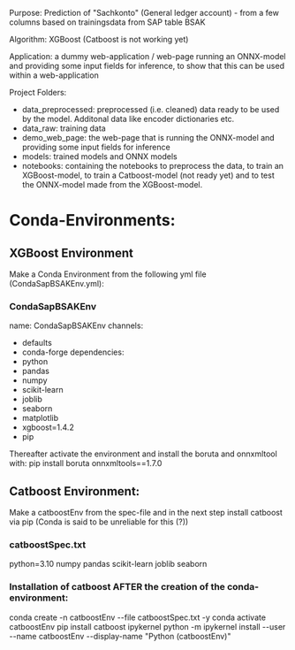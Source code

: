 
Purpose:
Prediction of "Sachkonto" (General ledger account) - from a few columns based on trainingsdata from SAP table BSAK

Algorithm: 
XGBoost (Catboost is not working yet)

Application: 
a dummy web-application / web-page running an ONNX-model and providing some input fields for inference, to show that this can be used within a web-application

Project Folders:
+ data_preprocessed: preprocessed (i.e. cleaned) data ready to be used by the model. Additonal data like encoder dictionaries etc.
+ data_raw: training data
+ demo_web_page: the web-page that is running the ONNX-model and providing some input fields for inference
+ models: trained models and ONNX models
+ notebooks: containing the notebooks to preprocess the data, to train an XGBoost-model, to train a Catboost-model (not ready yet) and to test the ONNX-model made from the XGBoost-model.

# Conda-Environments:

## XGBoost Environment
Make a Conda Environment from the following yml file (CondaSapBSAKEnv.yml):
### CondaSapBSAKEnv
name: CondaSapBSAKEnv
channels:
  - defaults
  - conda-forge
dependencies:
  - python
  - pandas
  - numpy
  - scikit-learn
  - joblib
  - seaborn
  - matplotlib
  - xgboost=1.4.2
  - pip
  
Thereafter activate the environment and install the boruta and onnxmltool with: pip install boruta onnxmltools==1.7.0


## Catboost Environment:
Make a catboostEnv from the spec-file and in the next step install catboost via pip (Conda is said to be unreliable for this (?))
### catboostSpec.txt
python=3.10
numpy
pandas
scikit-learn
joblib
seaborn

### Installation of catboost AFTER the creation of the conda-environment:
conda create -n catboostEnv --file catboostSpec.txt -y
conda activate catboostEnv
pip install catboost ipykernel
python -m ipykernel install --user --name catboostEnv --display-name "Python (catboostEnv)"
